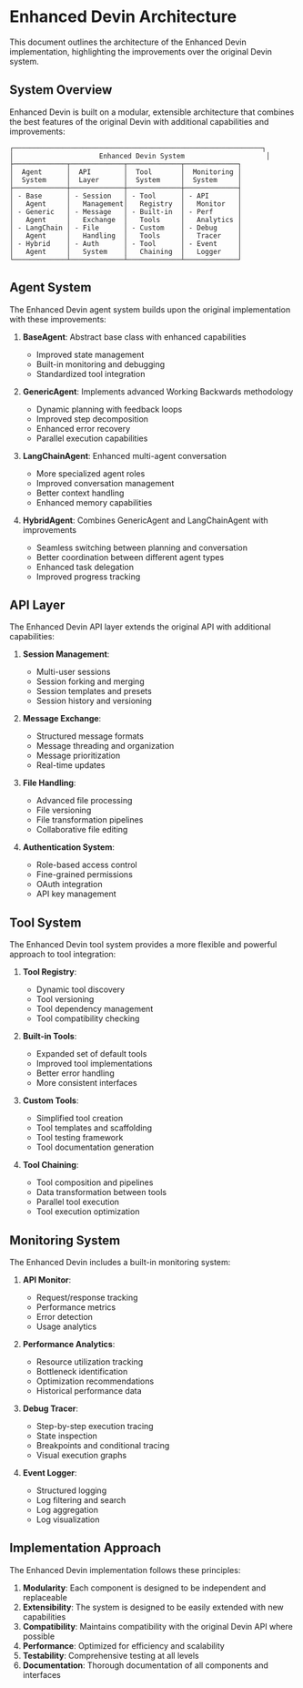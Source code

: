 # Enhanced Devin Architecture

This document outlines the architecture of the Enhanced Devin implementation, highlighting the improvements over the original Devin system.

## System Overview

Enhanced Devin is built on a modular, extensible architecture that combines the best features of the original Devin with additional capabilities and improvements:

```
┌─────────────────────────────────────────────────────────────┐
│                     Enhanced Devin System                    │
├─────────────┬─────────────┬─────────────┬─────────────┐
│  Agent      │  API        │  Tool       │  Monitoring │
│  System     │  Layer      │  System     │  System     │
├─────────────┼─────────────┼─────────────┼─────────────┤
│ - Base      │ - Session   │ - Tool      │ - API       │
│   Agent     │   Management│   Registry  │   Monitor   │
│ - Generic   │ - Message   │ - Built-in  │ - Perf      │
│   Agent     │   Exchange  │   Tools     │   Analytics │
│ - LangChain │ - File      │ - Custom    │ - Debug     │
│   Agent     │   Handling  │   Tools     │   Tracer    │
│ - Hybrid    │ - Auth      │ - Tool      │ - Event     │
│   Agent     │   System    │   Chaining  │   Logger    │
└─────────────┴─────────────┴─────────────┴─────────────┘
```

## Agent System

The Enhanced Devin agent system builds upon the original implementation with these improvements:

1. **BaseAgent**: Abstract base class with enhanced capabilities
   - Improved state management
   - Built-in monitoring and debugging
   - Standardized tool integration

2. **GenericAgent**: Implements advanced Working Backwards methodology
   - Dynamic planning with feedback loops
   - Improved step decomposition
   - Enhanced error recovery
   - Parallel execution capabilities

3. **LangChainAgent**: Enhanced multi-agent conversation
   - More specialized agent roles
   - Improved conversation management
   - Better context handling
   - Enhanced memory capabilities

4. **HybridAgent**: Combines GenericAgent and LangChainAgent with improvements
   - Seamless switching between planning and conversation
   - Better coordination between different agent types
   - Enhanced task delegation
   - Improved progress tracking

## API Layer

The Enhanced Devin API layer extends the original API with additional capabilities:

1. **Session Management**:
   - Multi-user sessions
   - Session forking and merging
   - Session templates and presets
   - Session history and versioning

2. **Message Exchange**:
   - Structured message formats
   - Message threading and organization
   - Message prioritization
   - Real-time updates

3. **File Handling**:
   - Advanced file processing
   - File versioning
   - File transformation pipelines
   - Collaborative file editing

4. **Authentication System**:
   - Role-based access control
   - Fine-grained permissions
   - OAuth integration
   - API key management

## Tool System

The Enhanced Devin tool system provides a more flexible and powerful approach to tool integration:

1. **Tool Registry**:
   - Dynamic tool discovery
   - Tool versioning
   - Tool dependency management
   - Tool compatibility checking

2. **Built-in Tools**:
   - Expanded set of default tools
   - Improved tool implementations
   - Better error handling
   - More consistent interfaces

3. **Custom Tools**:
   - Simplified tool creation
   - Tool templates and scaffolding
   - Tool testing framework
   - Tool documentation generation

4. **Tool Chaining**:
   - Tool composition and pipelines
   - Data transformation between tools
   - Parallel tool execution
   - Tool execution optimization

## Monitoring System

The Enhanced Devin includes a built-in monitoring system:

1. **API Monitor**:
   - Request/response tracking
   - Performance metrics
   - Error detection
   - Usage analytics

2. **Performance Analytics**:
   - Resource utilization tracking
   - Bottleneck identification
   - Optimization recommendations
   - Historical performance data

3. **Debug Tracer**:
   - Step-by-step execution tracing
   - State inspection
   - Breakpoints and conditional tracing
   - Visual execution graphs

4. **Event Logger**:
   - Structured logging
   - Log filtering and search
   - Log aggregation
   - Log visualization

## Implementation Approach

The Enhanced Devin implementation follows these principles:

1. **Modularity**: Each component is designed to be independent and replaceable
2. **Extensibility**: The system is designed to be easily extended with new capabilities
3. **Compatibility**: Maintains compatibility with the original Devin API where possible
4. **Performance**: Optimized for efficiency and scalability
5. **Testability**: Comprehensive testing at all levels
6. **Documentation**: Thorough documentation of all components and interfaces
